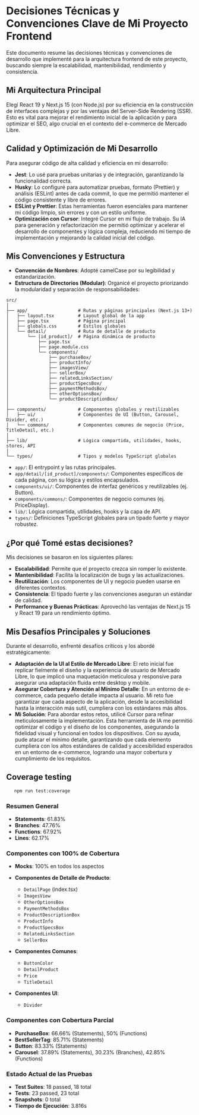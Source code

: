# Decisiones Técnicas y Convenciones Clave de Mi Proyecto Frontend

Este documento resume las decisiones técnicas y convenciones de desarrollo que implementé para la arquitectura frontend de este proyecto, buscando siempre la escalabilidad, mantenibilidad, rendimiento y consistencia.

## Mi Arquitectura Principal

Elegí React 19 y Next.js 15 (con Node.js) por su eficiencia en la construcción de interfaces complejas y por las ventajas del Server-Side Rendering (SSR). Esto es vital para mejorar el rendimiento inicial de la aplicación y para optimizar el SEO, algo crucial en el contexto del e-commerce de Mercado Libre.

## Calidad y Optimización de Mi Desarrollo

Para asegurar código de alta calidad y eficiencia en mi desarrollo:

- **Jest**: Lo usé para pruebas unitarias y de integración, garantizando la funcionalidad correcta.
- **Husky**: Lo configuré para automatizar pruebas, formato (Prettier) y análisis (ESLint) antes de cada commit, lo que me permitió mantener el código consistente y libre de errores.
- **ESLint y Prettier**: Estas herramientas fueron esenciales para mantener mi código limpio, sin errores y con un estilo uniforme.
- **Optimización con Cursor**: Integré Cursor en mi flujo de trabajo. Su IA para generación y refactorización me permitió optimizar y acelerar el desarrollo de componentes y lógica compleja, reduciendo mi tiempo de implementación y mejorando la calidad inicial del código.

## Mis Convenciones y Estructura

- **Convención de Nombres**: Adopté camelCase por su legibilidad y estandarización.
- **Estructura de Directorios (Modular)**: Organicé el proyecto priorizando la modularidad y separación de responsabilidades:

```text
src/
│
├── app/                   # Rutas y páginas principales (Next.js 13+)
│   ├── layout.tsx         # Layout global de la app
│   ├── page.tsx           # Página principal
│   ├── globals.css        # Estilos globales
│   └── detail/            # Ruta de detalle de producto
│       └── [id_product]/  # Página dinámica de producto
│           ├── page.tsx
│           ├── page.module.css
│           └── components/
│               ├── purchaseBox/
│               ├── productInfo/
│               ├── imagesView/
│               ├── sellerBox/
│               ├── relatedLinksSection/
│               ├── productSpecsBox/
│               ├── paymentMethodsBox/
│               ├── otherOptionsBox/
│               └── productDescriptionBox/
│
├── components/            # Componentes globales y reutilizables
│   ├── ui/                # Componentes de UI (Button, Carousel, Divider, etc.)
│   └── commons/           # Componentes comunes de negocio (Price, TitleDetail, etc.)
│
├── lib/                   # Lógica compartida, utilidades, hooks, stores, API
│
└── types/                 # Tipos y modelos TypeScript globales
```

- `app/`: El entrypoint y las rutas principales.
- `app/detail/[id_product]/components/`: Componentes específicos de cada página, con su lógica y estilos encapsulados.
- `components/ui/`: Componentes de interfaz genéricos y reutilizables (ej. Button).
- `components/commons/`: Componentes de negocio comunes (ej. PriceDisplay).
- `lib/`: Lógica compartida, utilidades, hooks y la capa de API.
- `types/`: Definiciones TypeScript globales para un tipado fuerte y mayor robustez.

## ¿Por qué Tomé estas decisiones?

Mis decisiones se basaron en los siguientes pilares:

- **Escalabilidad**: Permite que el proyecto crezca sin romper lo existente.
- **Mantenibilidad**: Facilita la localización de bugs y las actualizaciones.
- **Reutilización**: Los componentes de UI y negocio pueden usarse en diferentes contextos.
- **Consistencia**: El tipado fuerte y las convenciones aseguran un estándar de calidad.
- **Performance y Buenas Prácticas**: Aprovechó las ventajas de Next.js 15 y React 19 para un rendimiento óptimo.

## Mis Desafíos Principales y Soluciones

Durante el desarrollo, enfrenté desafíos críticos y los abordé estratégicamente:

- **Adaptación de la UI al Estilo de Mercado Libre**: El reto inicial fue replicar fielmente el diseño y la experiencia de usuario de Mercado Libre, lo que implicó una maquetación meticulosa y responsive para asegurar una adaptación fluida entre desktop y mobile.
- **Asegurar Cobertura y Atención al Mínimo Detalle**: En un entorno de e-commerce, cada pequeño detalle impacta al usuario. Mi reto fue garantizar que cada aspecto de la aplicación, desde la accesibilidad hasta la interacción más sutil, cumpliera con los estándares más altos.
- **Mi Solución**: Para abordar estos retos, utilicé Cursor para refinar meticulosamente la implementación. Esta herramienta de IA me permitió optimizar el código y el diseño de los componentes, asegurando la fidelidad visual y funcional en todos los dispositivos. Con su ayuda, pude atacar el mínimo detalle, garantizando que cada elemento cumpliera con los altos estándares de calidad y accesibilidad esperados en un entorno de e-commerce, logrando una mayor cobertura y cumplimiento de los requisitos.

## Coverage testing

```bash
   npm run test:coverage
```

### Resumen General

- **Statements**: 61.83%
- **Branches**: 47.76%
- **Functions**: 67.92%
- **Lines**: 62.17%

### Componentes con 100% de Cobertura

- **Mocks**: 100% en todos los aspectos
- **Componentes de Detalle de Producto**:

  - `DetailPage` (index.tsx)
  - `ImagesView`
  - `OtherOptionsBox`
  - `PaymentMethodsBox`
  - `ProductDescriptionBox`
  - `ProductInfo`
  - `ProductSpecsBox`
  - `RelatedLinksSection`
  - `SellerBox`

- **Componentes Comunes**:

  - `ButtonColor`
  - `DetailProduct`
  - `Price`
  - `TitleDetail`

- **Componentes UI**:
  - `Divider`

### Componentes con Cobertura Parcial

- **PurchaseBox**: 66.66% (Statements), 50% (Functions)
- **BestSellerTag**: 85.71% (Statements)
- **Button**: 83.33% (Statements)
- **Carousel**: 37.89% (Statements), 30.23% (Branches), 42.85% (Functions)

### Estado Actual de las Pruebas

- **Test Suites**: 18 passed, 18 total
- **Tests**: 23 passed, 23 total
- **Snapshots**: 0 total
- **Tiempo de Ejecución**: 3.816s
